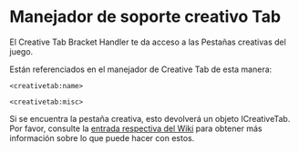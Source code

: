 # Manejador de soporte creativo Tab

El Creative Tab Bracket Handler te da acceso a las Pestañas creativas del juego.

Están referenciados en el manejador de Creative Tab de esta manera:

```zenscript
<creativetab:name>

<creativetab:misc>
```

Si se encuentra la pestaña creativa, esto devolverá un objeto ICreativeTab. Por favor, consulte la [entrada respectiva del Wiki](/Vanilla/CreativeTabs/ICreativeTab/) para obtener más información sobre lo que puede hacer con estos.